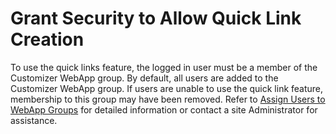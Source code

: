 # Grant Security to Allow Quick Link Creation

To use the quick links feature, the logged in user must be a member of
the Customizer WebApp group. By default, all users are added to the
Customizer WebApp group. If users are unable to use the quick link
feature, membership to this group may have been removed. Refer to
[Assign Users to WebApp Groups](Assign_Users_to_WebApp_Groups.htm) for
detailed information or contact a site Administrator for assistance.
